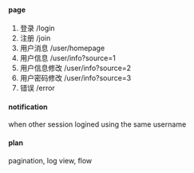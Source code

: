 #### page

1. 登录 /login
1. 注册 /join
1. 用户消息 /user/homepage
1. 用户信息 /user/info?source=1
1. 用户信息修改 /user/info?source=2
1. 用户密码修改 /user/info?source=3
1. 错误 /error

#### notification
when other session logined using the same username

#### plan
pagination, log view, flow